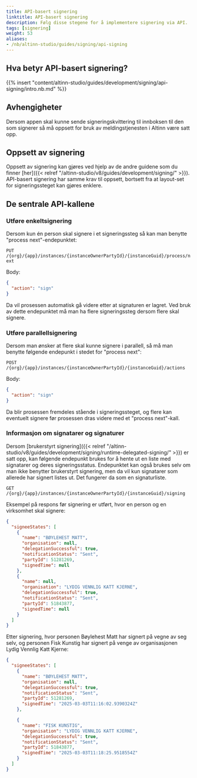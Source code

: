 ```yaml
---
title: API-basert signering
linktitle: API-basert signering
description: Følg disse stegene for å implementere signering via API.
tags: [signering]
weight: 53
aliases:
- /nb/altinn-studio/guides/signing/api-signing
---
```


## Hva betyr API-basert signering?

{{% insert "content/altinn-studio/guides/development/signing/api-signing/intro.nb.md" %}}

## Avhengigheter

Dersom appen skal kunne sende signeringskvittering til innboksen til den som signerer så må oppsett for bruk av meldingstjenesten i Altinn være satt opp.

## Oppsett av signering

Oppsett av signering kan gjøres ved hjelp av de andre guidene som du finner [her]({{< relref "/altinn-studio/v8/guides/development/signing/" >}}).
API-basert signering har samme krav til oppsett, bortsett fra at layout-set for signeringssteget kan gjøres enklere.

## De sentrale API-kallene

### Utføre enkeltsignering
Dersom kun én person skal signere i et signeringssteg så kan man benytte "process next"-endepunktet:

`PUT /{org}/{app}/instances/{instanceOwnerPartyId}/{instanceGuid}/process/next`
  
Body:
```json
{
  "action": "sign"
}
```

Da vil prosessen automatisk gå videre etter at signaturen er lagret.
Ved bruk av dette endepunktet må man ha flere signeringssteg dersom flere skal signere.

### Utføre parallellsignering

Dersom man ønsker at flere skal kunne signere i parallell, så må man benytte følgende endepunkt i stedet for "process next":

`POST /{org}/{app}/instances/{instanceOwnerPartyId}/{instanceGuid}/actions`

Body:
```json
{
  "action": "sign"
}
```

Da blir prosessen fremdeles stående i signeringssteget, og flere kan eventuelt signere før prosessen dras videre med et "process next"-kall.

### Informasjon om signatarer og signaturer

Dersom [brukerstyrt signering]({{< relref "/altinn-studio/v8/guides/development/signing/runtime-delegated-signing/" >}}) er satt opp, kan følgende endepunkt brukes for å hente ut en liste med signatarer og deres signeringsstatus.
Endepunktet kan også brukes selv om man ikke benytter brukerstyrt signering, men da vil kun signatarer som allerede har signert listes ut. Det fungerer da som en signaturliste.

`GET /{org}/{app}/instances/{instanceOwnerPartyId}/{instanceGuid}/signing`

Eksempel på respons før signering er utført, hvor en person og en virksomhet skal signere:
```json
{
  "signeeStates": [
    {
      "name": "BØYLEHEST MATT",
      "organisation": null,
      "delegationSuccessful": true,
      "notificationStatus": "Sent",
      "partyId": 51281269,
      "signedTime": null
    },
    {
      "name": null,
      "organisation": "LYDIG VENNLIG KATT KJERNE",
      "delegationSuccessful": true,
      "notificationStatus": "Sent",
      "partyId": 51843877,
      "signedTime": null
    }
  ]
}
```

Etter signering, hvor personen Bøylehest Matt har signert på vegne av seg selv, og personen Fisk Kunstig har signert på venge av organisasjonen Lydig Vennlig Katt Kjerne:
```json
{
  "signeeStates": [
    {
      "name": "BØYLEHEST MATT",
      "organisation": null,
      "delegationSuccessful": true,
      "notificationStatus": "Sent",
      "partyId": 51281269,
      "signedTime": "2025-03-03T11:16:02.9390324Z"
    },

    {
      "name": "FISK KUNSTIG",
      "organisation": "LYDIG VENNLIG KATT KJERNE",
      "delegationSuccessful": true,
      "notificationStatus": "Sent",
      "partyId": 51843877,
      "signedTime": "2025-03-03T11:18:25.9518554Z"
    }
  ]
}
```
